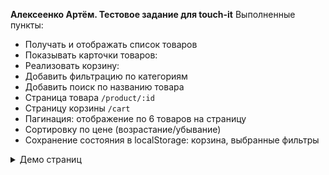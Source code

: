 **Алексеенко Артём. Тестовое задание для touch-it**
Выполненные пункты:

 - Получать и отображать список товаров
 - Показывать карточки товаров:
 - Реализовать корзину:
 - Добавить фильтрацию по категориям
 - Добавить поиск по названию товара
 - Страница товара `/product/:id`
 - Страницу корзины `/cart`
 - Пагинация: отображение по 6 товаров на страницу
 - Сортировку по цене (возрастание/убывание)
 - Сохранение состояния в localStorage: корзина, выбранные фильтры
 
 

<details>
  <summary>Демо страниц</summary>
![1](https://i.imgur.com/6vzWpj3.png)
![2](https://i.imgur.com/nK9sG1g.png)
![3](https://i.imgur.com/wUBlzau.png)
</details>
